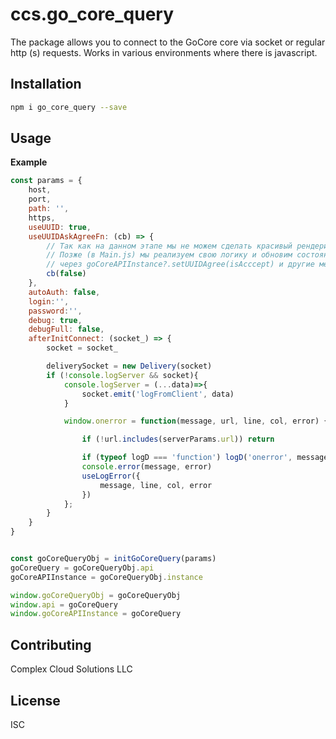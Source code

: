 # ccs.go_core_query

The package allows you to connect to the GoCore core via socket or regular http (s) requests. 
Works in various environments where there is javascript.

## Installation

```sh
npm i go_core_query --save
```

## Usage

**Example**

```js
const params = {
    host,
    port,
    path: '',
    https,
    useUUID: true,
    useUUIDAskAgreeFn: (cb) => {
        // Так как на данном этапе мы не можем сделать красивый рендеринг, то здесь запрещаем использование UUID
        // Позже (в Main.js) мы реализуем свою логику и обновим состояние
        // через goCoreAPIInstance?.setUUIDAgree(isAcccept) и другие методы (setUUIDIgnoreAgree)
        cb(false)
    },
    autoAuth: false,
    login:'',
    password:'',
    debug: true,
    debugFull: false,
    afterInitConnect: (socket_) => {
        socket = socket_

        deliverySocket = new Delivery(socket)
        if (!console.logServer && socket){
            console.logServer = (...data)=>{
                socket.emit('logFromClient', data)
            }

            window.onerror = function(message, url, line, col, error) {

                if (!url.includes(serverParams.url)) return

                if (typeof logD === 'function') logD('onerror', message, line, col, error)
                console.error(message, error)
                useLogError({
                    message, line, col, error
                })
            };
        }
    }
}


const goCoreQueryObj = initGoCoreQuery(params)
goCoreQuery = goCoreQueryObj.api
goCoreAPIInstance = goCoreQueryObj.instance

window.goCoreQueryObj = goCoreQueryObj
window.api = goCoreQuery
window.goCoreAPIInstance = goCoreQuery
```


## Contributing

Complex Cloud Solutions LLC

## License

ISC
